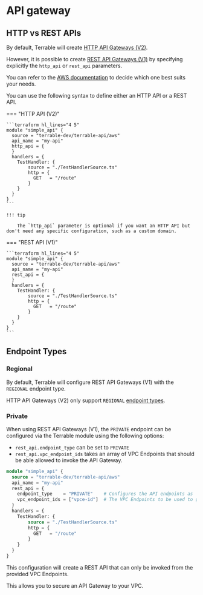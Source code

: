 # API gateway

## HTTP vs REST APIs

By default, Terrable will create [HTTP API Gateways (V2)](https://docs.aws.amazon.com/apigateway/latest/developerguide/http-api.html).

However, it is possible to create [REST API Gateways (V1)](https://docs.aws.amazon.com/apigateway/latest/developerguide/apigateway-rest-api.html)
by specifying explicitly the `http_api` or `rest_api` parameters.

You can refer to the [AWS documentation](https://docs.aws.amazon.com/apigateway/latest/developerguide/http-api-vs-rest.html) to decide which one best suits your needs.

You can use the following syntax to define either an HTTP API or a REST API.

=== "HTTP API (V2)"

    ```terraform hl_lines="4 5"
    module "simple_api" {
      source = "terrable-dev/terrable-api/aws"
      api_name = "my-api"
      http_api = {
      }
      handlers = {
        TestHandler: {
            source = "./TestHandlerSource.ts"
            http = {
              GET   = "/route"
            }
        }
      }
    }
    ```

    !!! tip

        The `http_api` parameter is optional if you want an HTTP API but don't need any specific configuration, such as a custom domain.

=== "REST API (V1)"

    ```terraform hl_lines="4 5"
    module "simple_api" {
      source = "terrable-dev/terrable-api/aws"
      api_name = "my-api"
      rest_api = {
      }
      handlers = {
        TestHandler: {
            source = "./TestHandlerSource.ts"
            http = {
              GET   = "/route"
            }
        }
      }
    }
    ```

## Endpoint Types

### Regional

By default, Terrable will configure REST API Gateways (V1) with the `REGIONAL` endpoint type.

HTTP API Gateways (V2) only support `REGIONAL` [endpoint types](https://docs.aws.amazon.com/apigateway/latest/developerguide/http-api-vs-rest.html).

### Private

When using REST API Gateways (V1), the `PRIVATE` endpoint can be configured via the Terrable module using the following options:

- `rest_api.endpoint_type` can be set to `PRIVATE`
- `rest_api.vpc_endpoint_ids` takes an array of VPC Endpoints that should be able allowed to invoke the API Gateway.

```terraform hl_lines="4 5 6 7"
module "simple_api" {
  source = "terrable-dev/terrable-api/aws"
  api_name = "my-api"
  rest_api = {
    endpoint_type    = "PRIVATE"    # Configures the API endpoints as 'PRIVATE'
    vpc_endpoint_ids = ["vpce-id"]  # The VPC Endpoints to be used to generate the resource policy
  }
  handlers = {
    TestHandler: {
        source = "./TestHandlerSource.ts"
        http = {
          GET   = "/route"
        }
    }
  }
}
```

This configuration will create a REST API that can only be invoked from the provided VPC Endpoints.

This allows you to secure an API Gateway to your VPC.